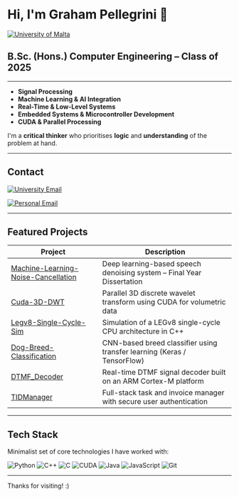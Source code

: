 # Hi, I'm Graham Pellegrini 👋

[![University of Malta](https://img.shields.io/badge/University%20of%20Malta-%2300356B?style=for-the-badge&logo=academia&logoColor=white)](https://www.um.edu.mt/)
## **B.Sc. (Hons.) Computer Engineering – Class of 2025**  

---

- **Signal Processing**
- **Machine Learning & AI Integration**
- **Real-Time & Low-Level Systems**
- **Embedded Systems & Microcontroller Development**
- **CUDA & Parallel Processing**

I'm a **critical thinker** who prioritises **logic** and **understanding** of the problem at hand.

---

## Contact

<div align="left">

[![University Email](https://img.shields.io/badge/Email-graham.pellegrini.22@um.edu.mt-blue?style=for-the-badge&logo=gmail&logoColor=white)](mailto:graham.pellegrini.22@um.edu.mt)

[![Personal Email](https://img.shields.io/badge/Email-grahammalta@gmail.com-red?style=for-the-badge&logo=gmail&logoColor=white)](mailto:grahammalta@gmail.com)

</div>

---

## Featured Projects

| Project | Description |
|--------|-------------|
| [Machine-Learning-Noise-Cancellation](https://github.com/GrahamPellegrini/Neural-Noise-Cancellation) | Deep learning-based speech denoising system – Final Year Dissertation |
| [Cuda-3D-DWT](https://github.com/GrahamPellegrini/Cuda-3D-DWT) | Parallel 3D discrete wavelet transform using CUDA for volumetric data |
| [Legv8-Single-Cycle-Sim](https://github.com/GrahamPellegrini/legv8-single-cycle-sim) | Simulation of a LEGv8 single-cycle CPU architecture in C++ |
| [Dog-Breed-Classification](https://github.com/GrahamPellegrini/Dog-Breed-Classification) | CNN-based breed classifier using transfer learning (Keras / TensorFlow) |
| [DTMF_Decoder](https://github.com/GrahamPellegrini/DTMF_Decoder) | Real-time DTMF signal decoder built on an ARM Cortex-M platform |
| [TIDManager](https://github.com/GrahamPellegrini/TIDManager) | Full-stack task and invoice manager with secure user authentication |

---

## Tech Stack

Minimalist set of core technologies I have worked with:

![Python](https://img.shields.io/badge/Python-3776AB?style=for-the-badge&logo=python&logoColor=white)
![C++](https://img.shields.io/badge/C++-00599C?style=for-the-badge&logo=cplusplus&logoColor=white)
![C](https://img.shields.io/badge/C-00599C?style=for-the-badge&logo=c&logoColor=white)
![CUDA](https://img.shields.io/badge/CUDA-76B900?style=for-the-badge&logo=nvidia&logoColor=white)
![Java](https://img.shields.io/badge/Java-007396?style=for-the-badge&logo=java&logoColor=white)
![JavaScript](https://img.shields.io/badge/JavaScript-F7DF1E?style=for-the-badge&logo=javascript&logoColor=black)
![Git](https://img.shields.io/badge/Git-F05032?style=for-the-badge&logo=git&logoColor=white)

---

Thanks for visiting! :)

